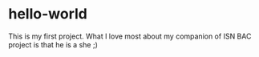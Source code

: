 # hello-world
This is my first project.
What I love most about my companion of ISN BAC project is that he is a she ;)
